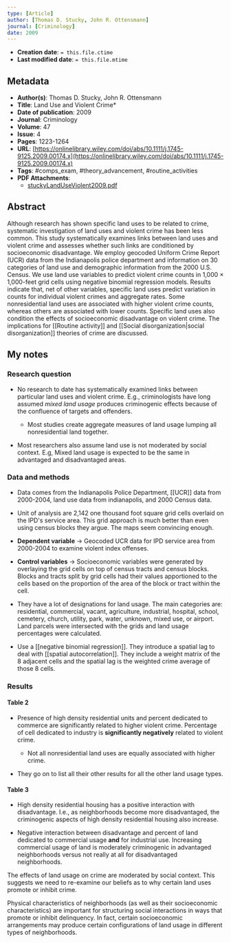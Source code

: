 ```yaml
---
type: [Article]
author: [Thomas D. Stucky, John R. Ottensmann]
journal: [Criminology]
date: 2009
---
```


* **Creation date**: `= this.file.ctime`
* **Last modified date**: `= this.file.mtime`

## Metadata

* **Author(s)**: Thomas D. Stucky, John R. Ottensmann
* **Title**: Land Use and Violent Crime*
* **Date of publication**: 2009
* **Journal**: Criminology
* **Volume**: 47
* **Issue**: 4
* **Pages**: 1223-1264
* **URL**: [https://onlinelibrary.wiley.com/doi/abs/10.1111/j.1745-9125.2009.00174.x](https://onlinelibrary.wiley.com/doi/abs/10.1111/j.1745-9125.2009.00174.x)
* **Tags**: #comps_exam, #theory_advancement, #routine_activities
* **PDF Attachments**:
  * [stuckyLandUseViolent2009.pdf](zotero://open-pdf/library/items/HH3SIZCD)

## Abstract

Although research has shown specific land uses to be related to crime, systematic investigation of land uses and violent crime has been less common. This study systematically examines links between land uses and violent crime and assesses whether such links are conditioned by socioeconomic disadvantage. We employ geocoded Uniform Crime Report (UCR) data from the Indianapolis police department and information on 30 categories of land use and demographic information from the 2000 U.S. Census. We use land use variables to predict violent crime counts in 1,000 × 1,000-feet grid cells using negative binomial regression models. Results indicate that, net of other variables, specific land uses predict variation in counts for individual violent crimes and aggregate rates. Some nonresidential land uses are associated with higher violent crime counts, whereas others are associated with lower counts. Specific land uses also condition the effects of socioeconomic disadvantage on violent crime. The implications for [[Routine activity]] and [[Social disorganization|social disorganization]] theories of crime are discussed.

## My notes

### Research question

* No research to date has systematically examined links between particular land uses and violent crime. E.g., criminologists have long assumed *mixed land usage* produces criminogenic effects because of the confluence of targets and offenders.
	* Most studies create aggregate measures of land usage lumping all nonresidential land together.
  
* Most researchers also assume land use is not moderated by social context. E.g, Mixed land usage is expected to be the same in advantaged and disadvantaged areas.

### Data and methods

* Data comes from the Indianapolis Police Department, [[UCR]] data from 2000-2004, land use data from indianapolis, and 2000 Census data.
  
* Unit of analysis are 2,142 one thousand foot square grid cells overlaid on the IPD's service area. This grid approach is much better than even using census blocks they argue. The maps seem convincing enough.
  
* **Dependent variable** -> Geocoded UCR data for IPD service area from 2000-2004 to examine violent index offenses.

* **Control variables** -> Socioeconomic variables were generated by overlaying the grid cells on top of census tracts and census blocks. Blocks and tracts split by grid cells had their values apportioned to the cells based on the proportion of the area of the block or tract within the cell.
  
* They have a lot of designations for land usage. The main categories are: residential, commercial, vacant, agriculture, industrial, hospital, school, cemetery, church, utility, park, water, unknown, mixed use, or airport. Land parcels were intersected with the grids and land usage percentages were calculated.
  
* Use a [[negative binomial regression]]. They introduce a spatial lag to deal with [[spatial autocorrelation]]. They include a weight matrix of the 8 adjacent cells and the spatial lag is the weighted crime average of those 8 cells.

### Results

#### Table 2

* Presence of high density residential units and percent dedicated to commerce are significantly related to higher violent crime. Percentage of cell dedicated to industry is **significantly negatively** related to violent crime.
	* Not all nonresidential land uses are equally associated with higher crime.
	  
* They go on to list all their other results for all the other land usage types.

#### Table 3

* High density residential housing has a positive interaction with disadvantage. I.e., as neighborhoods become more disadvantaged, the criminogenic aspects of high density residential housing also increase.
  
* Negative interaction between disadvantage and percent of land dedicated to commercial usage **and** for industrial use. Increasing commercial usage of land is moderately criminogenic in advantaged neighborhoods versus not really at all for disadvantaged neighborhoods.

The effects of land usage on crime are moderated by social context. This suggests we need to re-examine our beliefs as to why certain land uses promote or inhibit crime.

Physical characteristics of neighborhoods (as well as their socioeconomic characteristics) are important for structuring social interactions in ways that promote or inhibit delinquency. In fact, certain socioeconomic arrangements may produce certain configurations of land usage in different types of neighborhoods.